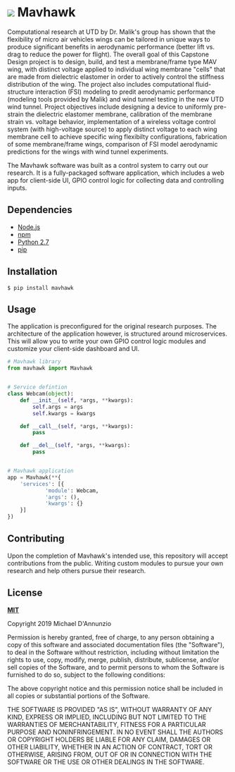 # ![](icons/favicon.ico) **Mavhawk**

Computational research at UTD by Dr. Malik's group has shown that the flexibility of micro air vehicles wings can be tailored in unique ways to produce significant benefits in aerodynamic performance (better lift vs. drag to reduce the power for flight).  The overall goal of this Capstone Design project is to design, build, and test a membrane/frame type MAV wing, with distinct voltage applied to individual wing membrane "cells" that are made from dielectric elastomer in order to actively control the stiffness distribution of the wing. The project also includes computational fluid-structure interaction (FSI) modeling to predit aerodynamic performance (modeling tools provided by Malik) and wind tunnel testing in the new UTD wind tunnel. Project objectives include designing a device to uniformly pre-strain the dielectric elastomer membrane, calibration of the membrane strain vs. voltage behavior, implementation of a wireless voltage control system (with high-voltage source) to apply distinct voltage to each wing membrane cell to achieve specific wing flexibilty configurations, fabrication of some membrane/frame wings, comparison of FSI model aerodynamic predictions for the wings with wind tunnel experiments.

The Mavhawk software was built as a control system to carry out our research. It is a fully-packaged software application, which includes a web app for client-side UI, GPIO control logic for collecting data and controlling inputs. 

## **Dependencies**

* [Node.js](https://nodejs.org/en/)
* [npm](https://www.npmjs.com/get-npm)
* [Python 2.7](https://www.python.org/downloads/)
* [pip]()

## **Installation**

```shell
$ pip install mavhawk
```

## **Usage**

The application is preconfigured for the original research purposes. The architecture of the application however, is structured around microservices. This will allow you to write your own GPIO control logic modules and customize your client-side dashboard and UI.

```python
# Mavhawk library
from mavhawk import Mavhawk


# Service defintion
class Webcam(object):
	def __init__(self, *args, **kwargs):
		self.args = args
		self.kwargs = kwargs

	def __call__(self, *args, **kwargs):
		pass

	def __del__(self, *args, **kwargs):
		pass


# Mavhawk application
app = Mavhawk(**{
	'services': [{
			'module': Webcam,
			'args': (),
			'kwargs': {}
	}]
})
```

## **Contributing**

Upon the completion of Mavhawk's intended use, this repository will accept contributions from the public. Writing custom modules to pursue your own research and help others pursue their research.

## **License**

**[MIT](LICENSE)**

Copyright 2019 Michael D'Annunzio

Permission is hereby granted, free of charge, to any person obtaining a copy of this software and associated documentation files (the "Software"), to deal in the Software without restriction, including without limitation the rights to use, copy, modify, merge, publish, distribute, sublicense, and/or sell copies of the Software, and to permit persons to whom the Software is furnished to do so, subject to the following conditions:

The above copyright notice and this permission notice shall be included in all copies or substantial portions of the Software.

THE SOFTWARE IS PROVIDED "AS IS", WITHOUT WARRANTY OF ANY KIND, EXPRESS OR IMPLIED, INCLUDING BUT NOT LIMITED TO THE WARRANTIES OF MERCHANTABILITY, FITNESS FOR A PARTICULAR PURPOSE AND NONINFRINGEMENT. IN NO EVENT SHALL THE AUTHORS OR COPYRIGHT HOLDERS BE LIABLE FOR ANY CLAIM, DAMAGES OR OTHER LIABILITY, WHETHER IN AN ACTION OF CONTRACT, TORT OR OTHERWISE, ARISING FROM, OUT OF OR IN CONNECTION WITH THE SOFTWARE OR THE USE OR OTHER DEALINGS IN THE SOFTWARE.
